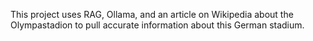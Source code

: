 This project uses RAG, Ollama, and an article on Wikipedia about the Olympastadion to pull accurate information about this German stadium. 

